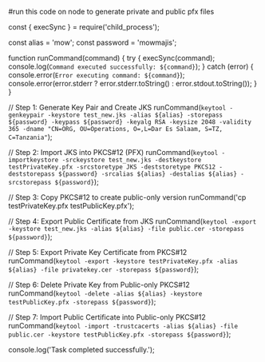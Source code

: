 #run this code on node to generate private and public pfx files


const { execSync } = require('child_process');

const alias = 'mow';
const password = 'mowmajis';

function runCommand(command) {
    try {
        execSync(command);
        console.log(`Command executed successfully: ${command}`);
    } catch (error) {
        console.error(`Error executing command: ${command}`);
        console.error(error.stderr ? error.stderr.toString() : error.stdout.toString());
    }
}

// Step 1: Generate Key Pair and Create JKS
runCommand(`keytool -genkeypair -keystore test_new.jks -alias ${alias} -storepass ${password} -keypass ${password} -keyalg RSA -keysize 2048 -validity 365 -dname "CN=ORG, OU=Operations, O=,L=Dar Es Salaam, S=TZ, C=Tanzania"`);

// Step 2: Import JKS into PKCS#12 (PFX)
runCommand(`keytool -importkeystore -srckeystore test_new.jks -destkeystore testPrivateKey.pfx -srcstoretype JKS -deststoretype PKCS12 -deststorepass ${password} -srcalias ${alias} -destalias ${alias} -srcstorepass ${password}`);

// Step 3: Copy PKCS#12 to create public-only version
runCommand('cp testPrivateKey.pfx testPublicKey.pfx');

// Step 4: Export Public Certificate from JKS
runCommand(`keytool -export -keystore test_new.jks -alias ${alias} -file public.cer -storepass ${password}`);

// Step 5: Export Private Key Certificate from PKCS#12
runCommand(`keytool -export -keystore testPrivateKey.pfx -alias ${alias} -file privatekey.cer -storepass ${password}`);

// Step 6: Delete Private Key from Public-only PKCS#12
runCommand(`keytool -delete -alias ${alias} -keystore testPublicKey.pfx -storepass ${password}`);

// Step 7: Import Public Certificate into Public-only PKCS#12
runCommand(`keytool -import -trustcacerts -alias ${alias} -file public.cer -keystore testPublicKey.pfx -storepass ${password}`);

console.log('Task completed successfully.');
